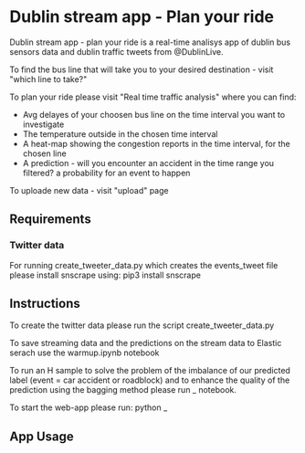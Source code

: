 # Dublin stream app - Plan your ride
Dublin stream app - plan your ride is a real-time analisys app of dublin bus sensors data and dublin traffic tweets from @DublinLive.

To find the bus line that will take you to your desired destination - visit "which line to take?"

To plan your ride please visit "Real time traffic analysis" where you can find:
 - Avg delayes of your choosen bus line on the time interval you want to investigate 
 - The temperature outside in the chosen time interval
 - A heat-map showing the congestion reports in the time interval, for the chosen line
 - A prediction - will you encounter an accident in the time range you filtered? a probability for an event to happen

To uploade new data - visit "upload" page


## Requirements

### Twitter data
For running create_tweeter_data.py which creates the events_tweet file please install snscrape using: pip3 install snscrape


## Instructions
To create the twitter data please run the script create_tweeter_data.py 

To save streaming data and the predictions on the stream data to Elastic serach use the warmup.ipynb notebook

To run an H sample to solve the problem of the imbalance of our predicted label (event = car accident or roadblock) and to enhance the quality of the prediction using the bagging method please run _ notebook.

To start the web-app please run: python _

## App Usage
